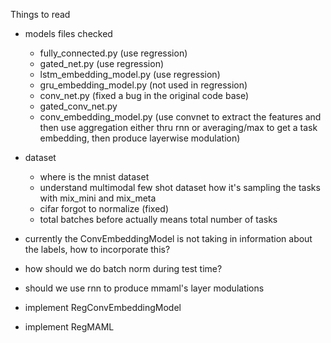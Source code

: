 Things to read
- models
files checked
    - fully_connected.py (use regression)
    - gated_net.py (use regression)
    - lstm_embedding_model.py (use regression)
    - gru_embedding_model.py (not used in regression)
    - conv_net.py (fixed a bug in the original code base)
    - gated_conv_net.py
    - conv_embedding_model.py (use convnet to extract the features and then use aggregation either thru rnn or averaging/max to get a task embedding, then produce layerwise modulation)
- dataset
    - where is the mnist dataset
    - understand multimodal few shot dataset how it's sampling the tasks with mix_mini and mix_meta
    - cifar forgot to normalize (fixed)
    - total batches before actually means total number of tasks

- currently the ConvEmbeddingModel is not taking in information about the labels, how to incorporate this?
- how should we do batch norm during test time?
- should we use rnn to produce mmaml's layer modulations
- implement RegConvEmbeddingModel
- implement RegMAML